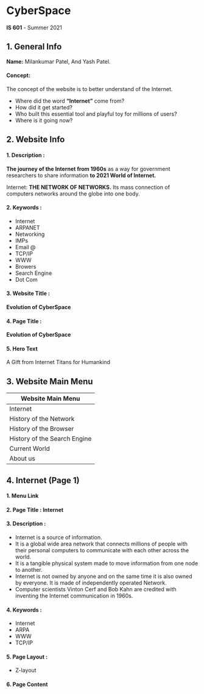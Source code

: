 # CyberSpace
**IS 601** - Summer 2021
## 1. General Info

**Name:** Milankumar Patel, And Yash Patel.
#### Concept:
The concept of the website is to better understand of the Internet.
* Where did the word **“Internet”** come from?
* How did it get started?
* Who built this essential tool and playful toy for millions of users?
* Where is it going now?

## 2. Website Info

#### 1. Description : 
**The journey of the Internet from 1960s** as a way for government researchers to share information **to 2021 World of Internet.**

Internet: **THE NETWORK OF NETWORKS.** Its mass connection of computers networks around the globe into one body.

#### 2. Keywords : 
* Internet 
* ARPANET
* Networking
* IMPs
* Email @
* TCP/IP
* WWW
* Browers
* Search Engine
* Dot Com

#### 3. Website Title :
**Evolution of CyberSpace**

#### 4. Page Title : 
**Evolution of CyberSpace**

#### 5. Hero Text
A Gift from Internet Titans for Humankind

## 3. Website Main Menu

|**Website Main Menu**       |
| -------------------------- |
|Internet                    |
|History of the Network      |
|History of the Browser      |
|History of the Search Engine|
|Current World               |
|About us                    |

## 4. Internet (Page 1)

#### 1. Menu Link

#### 2. Page Title : Internet

#### 3. Description : 

*	Internet is a source of information. 
*	It is a global wide area network that connects millions of people with their personal computers to communicate with each other across the world. 
*	It is a tangible physical system made to move information from one node to another.
* Internet is not owned by anyone and on the same time it is also owned by everyone. It is made of independently operated Network.
* Computer scientists Vinton Cerf and Bob Kahn are credited with inventing the Internet communication in 1960s.

#### 4. Keywords :
* Internet
* ARPA
* WWW
* TCP/IP

#### 5. Page Layout : 
* Z-layout

#### 6. Page Content

























